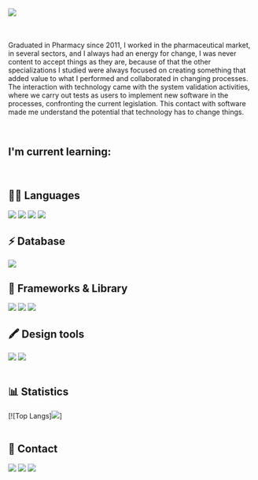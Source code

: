 <h1 align center="center">
    <img src="../biateisi/Banner_profile">
</h1>
<br>
<p>Graduated in Pharmacy since 2011, I worked in the pharmaceutical market, in several sectors, and I always had an energy for change, I was never content to accept things as they are, because of that the other specializations I studied were always focused on creating something that added value to what I performed and collaborated in changing processes. The interaction with technology came with the system validation activities, where we carry out tests as users to implement new software in the processes, confronting the current legislation. This contact with software made me understand the potential that technology has to change things.</p>

<br>
<h2>I'm current learning:</h2>
<br>
<h2>👩‍💻 Languages</h2>
<img src="https://img.shields.io/badge/CSS3-1572B6?style=for-the-badge&logo=css3&logoColor=white">
<img src="https://img.shields.io/badge/HTML5-E34F26?style=for-the-badge&logo=html5&logoColor=white">
<img src="https://img.shields.io/badge/JavaScript-323330?style=for-the-badge&logo=javascript&logoColor=F7DF1E">
<img src="https://img.shields.io/badge/json-5E5C5C?style=for-the-badge&logo=json&logoColor=white">
<br>
<h2>⚡ Database</h2>
<img src="https://img.shields.io/badge/MySQL-005C84?style=for-the-badge&logo=mysql&logoColor=white">
<br>
<h2>🚀 Frameworks & Library</h2>
<img src="https://img.shields.io/badge/jQuery-0769AD?style=for-the-badge&logo=jquery&logoColor=white">
<img src="https://img.shields.io/badge/Bootstrap-563D7C?style=for-the-badge&logo=bootstrap&logoColor=white">
<img src="https://img.shields.io/badge/Insomnia-5849be?style=for-the-badge&logo=Insomnia&logoColor=white">
<br>
<h2>🖍 Design tools</h2>
<img src="https://img.shields.io/badge/Figma-F24E1E?style=for-the-badge&logo=figma&logoColor=white">
<img src="https://img.shields.io/badge/Canva-%2300C4CC.svg?&style=for-the-badge&logo=Canva&logoColor=white">
<br>
<br>
<h2>📊 Statistics</h2>
[![Top Langs]<img src="https://github-readme-stats.vercel.app/api/top-langs/?username=biateisi&layout=compact">]
<br>
<br>
<h2>📱 Contact</h2>
<a href="mailto:beatrizteisi@gmail.com"><img src="https://img.shields.io/badge/Gmail-D14836?style=for-the-badge&logo=gmail&logoColor=white"></a>
<a href="https://www.codewars.com/users/biateisi"><img src="https://img.shields.io/badge/Codewars-B1361E?style=for-the-badge&logo=Codewars&logoColor=white"></a>
<a href="https://www.linkedin.com/in/beatrizteisi/"><img src="https://img.shields.io/badge/LinkedIn-0077B5?style=for-the-badge&logo=linkedin&logoColor=white"></a>
